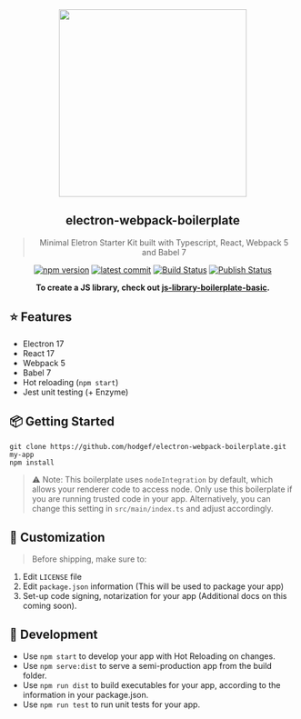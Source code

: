  <div align="center">
  <img align="center" width="330" src="https://user-images.githubusercontent.com/25509135/157361952-f5263114-06a8-43d8-b053-0ea6012ca764.svg" />
  <h2>electron-webpack-boilerplate</h2>

  <blockquote>Minimal Eletron Starter Kit built with Typescript, React, Webpack 5 and Babel 7</blockquote>
 
 <a href="https://www.npmjs.com/package/electron-webpack-boilerplate"><img src="https://badgen.net/npm/v/electron-webpack-boilerplate?color=blue" alt="npm version"></a> <a href="https://github.com/hodgef/electron-webpack-boilerplate"><img src="https://img.shields.io/github/last-commit/hodgef/electron-webpack-boilerplate" alt="latest commit"></a> <a href="https://github.com/hodgef/electron-webpack-boilerplate/actions"><img alt="Build Status" src="https://github.com/hodgef/electron-webpack-boilerplate/workflows/Build/badge.svg?color=green" /></a> <a href="https://github.com/hodgef/electron-webpack-boilerplate/actions"> <img alt="Publish Status" src="https://github.com/hodgef/electron-webpack-boilerplate/workflows/Publish/badge.svg?color=green" /></a>

<strong>To create a JS library, check out [js-library-boilerplate-basic](https://github.com/hodgef/js-library-boilerplate-basic).</strong>

</div>

## ⭐️ Features

- Electron 17
- React 17
- Webpack 5
- Babel 7
- Hot reloading (`npm start`)
- Jest unit testing (+ Enzyme)

## 📦 Getting Started

```
git clone https://github.com/hodgef/electron-webpack-boilerplate.git my-app
npm install
```

> ⚠️ Note: This boilerplate uses `nodeIntegration` by default, which allows your renderer code to access node. Only use this boilerplate if you are running trusted code in your app. Alternatively, you can change this setting in `src/main/index.ts` and adjust accordingly.

## 💎 Customization

> Before shipping, make sure to:

1. Edit `LICENSE` file
2. Edit `package.json` information (This will be used to package your app)
3. Set-up code signing, notarization for your app (Additional docs on this coming soon).

## 🚀 Development

- Use `npm start` to develop your app with Hot Reloading on changes.
- Use `npm serve:dist` to serve a semi-production app from the build folder.
- Use `npm run dist` to build executables for your app, according to the information in your package.json.
- Use `npm run test` to run unit tests for your app.
